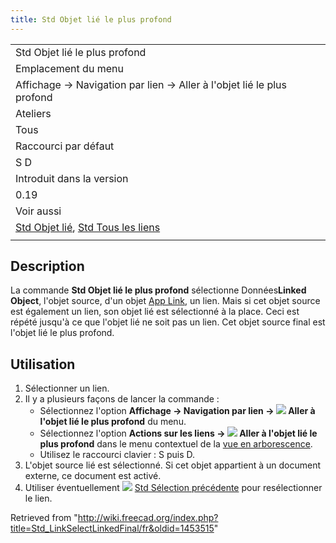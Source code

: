```yaml
---
title: Std Objet lié le plus profond
---
```

|  |
| --- |
| Std Objet lié le plus profond |
| Emplacement du menu |
| Affichage → Navigation par lien → Aller à l'objet lié le plus profond |
| Ateliers |
| Tous |
| Raccourci par défaut |
| S D |
| Introduit dans la version |
| 0.19 |
| Voir aussi |
| [Std Objet lié](/Std_LinkSelectLinked/fr "Std LinkSelectLinked/fr"), [Std Tous les liens](/Std_LinkSelectAllLinks/fr "Std LinkSelectAllLinks/fr") |
|  |

## Description

La commande **Std Objet lié le plus profond** sélectionne Données**Linked Object**, l'objet source, d'un objet [App Link](/App_Link/fr "App Link/fr"), un lien. Mais si cet objet source est également un lien, son objet lié est sélectionné à la place. Ceci est répété jusqu'à ce que l'objet lié ne soit pas un lien. Cet objet source final est l'objet lié le plus profond.

## Utilisation

1. Sélectionner un lien.
2. Il y a plusieurs façons de lancer la commande :
   * Sélectionnez l'option **Affichage → Navigation par lien → ![](/images/Std_LinkSelectLinkedFinal.svg) Aller à l'objet lié le plus profond** du menu.
   * Sélectionnez l'option **Actions sur les liens → ![](/images/Std_LinkSelectLinkedFinal.svg) Aller à l'objet lié le plus profond** dans le menu contextuel de la [vue en arborescence](/Tree_view/fr "Tree view/fr").
   * Utilisez le raccourci clavier : S puis D.
3. L'objet source lié est sélectionné. Si cet objet appartient à un document externe, ce document est activé.
4. Utiliser éventuellement ![](/images/Std_SelBack.svg) [Std Sélection précédente](/Std_SelBack/fr "Std SelBack/fr") pour resélectionner le lien.

Retrieved from "<http://wiki.freecad.org/index.php?title=Std_LinkSelectLinkedFinal/fr&oldid=1453515>"